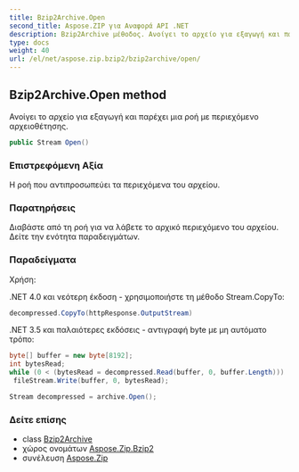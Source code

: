 ```yaml
---
title: Bzip2Archive.Open
second_title: Aspose.ZIP για Αναφορά API .NET
description: Bzip2Archive μέθοδος. Ανοίγει το αρχείο για εξαγωγή και παρέχει μια ροή με περιεχόμενο αρχειοθέτησης.
type: docs
weight: 40
url: /el/net/aspose.zip.bzip2/bzip2archive/open/
---
```

## Bzip2Archive.Open method

Ανοίγει το αρχείο για εξαγωγή και παρέχει μια ροή με περιεχόμενο αρχειοθέτησης.

```csharp
public Stream Open()
```

### Επιστρεφόμενη Αξία

Η ροή που αντιπροσωπεύει τα περιεχόμενα του αρχείου.

### Παρατηρήσεις

Διαβάστε από τη ροή για να λάβετε το αρχικό περιεχόμενο του αρχείου. Δείτε την ενότητα παραδειγμάτων.

### Παραδείγματα

Χρήση:

.NET 4.0 και νεότερη έκδοση - χρησιμοποιήστε τη μέθοδο Stream.CopyTo:

```csharp
decompressed.CopyTo(httpResponse.OutputStream)
```

.NET 3.5 και παλαιότερες εκδόσεις - αντιγραφή byte με μη αυτόματο τρόπο:

```csharp
byte[] buffer = new byte[8192];
int bytesRead;
while (0 < (bytesRead = decompressed.Read(buffer, 0, buffer.Length)))
 fileStream.Write(buffer, 0, bytesRead);
```

```csharp
Stream decompressed = archive.Open();
```

### Δείτε επίσης

* class [Bzip2Archive](../)
* χώρος ονομάτων [Aspose.Zip.Bzip2](../../bzip2archive/)
* συνέλευση [Aspose.Zip](../../../)


